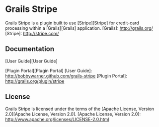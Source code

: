Grails Stripe
===

Grails Stripe is a plugin built to use [Stripe][Stripe] for credit-card processing within a [Grails][Grails] application.
[Grails]: http://grails.org/
[Stripe]: http://stripe.com/
	
Documentation
---

[User Guide][User Guide]

[Plugin Portal][Plugin Portal]
[User Guide]: http://bobbywarner.github.com/grails-stripe
[Plugin Portal]: http://grails.org/plugin/stripe

License
---

Grails Stripe is licensed under the terms of the [Apache License, Version 2.0][Apache License, Version 2.0].
[Apache License, Version 2.0]: http://www.apache.org/licenses/LICENSE-2.0.html